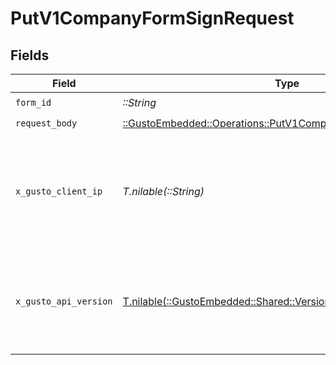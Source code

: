 # PutV1CompanyFormSignRequest


## Fields

| Field                                                                                                                                                                                                                        | Type                                                                                                                                                                                                                         | Required                                                                                                                                                                                                                     | Description                                                                                                                                                                                                                  |
| ---------------------------------------------------------------------------------------------------------------------------------------------------------------------------------------------------------------------------- | ---------------------------------------------------------------------------------------------------------------------------------------------------------------------------------------------------------------------------- | ---------------------------------------------------------------------------------------------------------------------------------------------------------------------------------------------------------------------------- | ---------------------------------------------------------------------------------------------------------------------------------------------------------------------------------------------------------------------------- |
| `form_id`                                                                                                                                                                                                                    | *::String*                                                                                                                                                                                                                   | :heavy_check_mark:                                                                                                                                                                                                           | The UUID of the form                                                                                                                                                                                                         |
| `request_body`                                                                                                                                                                                                               | [::GustoEmbedded::Operations::PutV1CompanyFormSignRequestBody](../../models/operations/putv1companyformsignrequestbody.md)                                                                                                   | :heavy_check_mark:                                                                                                                                                                                                           | N/A                                                                                                                                                                                                                          |
| `x_gusto_client_ip`                                                                                                                                                                                                          | *T.nilable(::String)*                                                                                                                                                                                                        | :heavy_minus_sign:                                                                                                                                                                                                           | Optional header to supply the IP address. This can be used to supply the IP address for signature endpoints instead of the signed_by_ip_address parameter.                                                                   |
| `x_gusto_api_version`                                                                                                                                                                                                        | [T.nilable(::GustoEmbedded::Shared::VersionHeader)](../../models/shared/versionheader.md)                                                                                                                                    | :heavy_minus_sign:                                                                                                                                                                                                           | Determines the date-based API version associated with your API call. If none is provided, your application's [minimum API version](https://docs.gusto.com/embedded-payroll/docs/api-versioning#minimum-api-version) is used. |